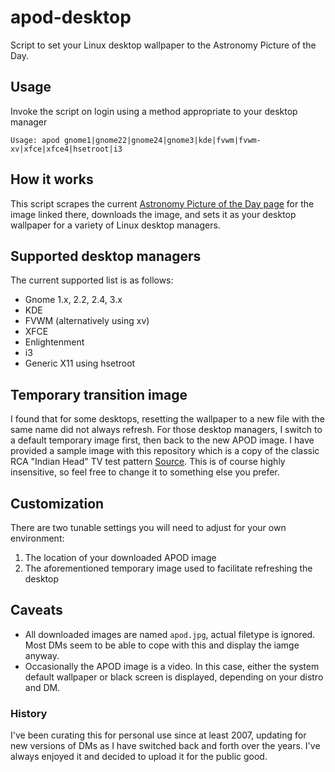# apod-desktop
Script to set your Linux desktop wallpaper to the Astronomy Picture of the Day.

## Usage
Invoke the script on login using a method appropriate to your desktop manager
```
Usage: apod gnome1|gnome22|gnome24|gnome3|kde|fvwm|fvwm-xv|xfce|xfce4|hsetroot|i3
```

## How it works
This script scrapes the current [Astronomy Picture of the Day page](https://apod.nasa.gov/apod/astropix.html) for the image linked there, downloads the image, and sets it as your desktop wallpaper for a variety of Linux desktop managers.

## Supported desktop managers
The current supported list is as follows:

* Gnome 1.x, 2.2, 2.4, 3.x
* KDE
* FVWM (alternatively using xv)
* XFCE
* Enlightenment
* i3
* Generic X11 using hsetroot

## Temporary transition image
I found that for some desktops, resetting the wallpaper to a new file with the same name did not always refresh. For those desktop managers, I switch to a default temporary image first, then back to the new APOD image. I have provided a sample image with this repository which is a copy of the classic RCA "Indian Head" TV test pattern [Source](https://en.wikipedia.org/wiki/File:RCA_Indian_Head_test_pattern.JPG). This is of course highly insensitive, so feel free to change it to something else you prefer.

## Customization
There are two tunable settings you will need to adjust for your own environment:
1. The location of your downloaded APOD image
2. The aforementioned temporary image used to facilitate refreshing the desktop

## Caveats
* All downloaded images are named `apod.jpg`, actual filetype is ignored. Most DMs seem to be able to cope with this and display the iamge anyway.
* Occasionally the APOD image is a video. In this case, either the system default wallpaper or black screen is displayed, depending on your distro and DM.

### History
I've been curating this for personal use since at least 2007, updating for new versions of DMs as I have switched back and forth over the years. I've always enjoyed it and decided to upload it for the public good.
